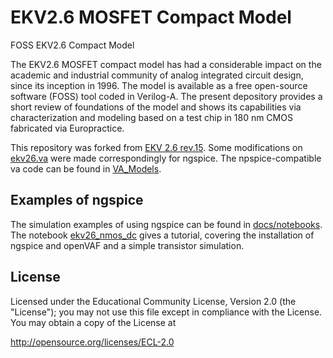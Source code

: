 # EKV2.6 MOSFET Compact Model 
FOSS EKV2.6 Compact Model 

The EKV2.6 MOSFET compact model has had a considerable impact on the academic and industrial community of analog integrated circuit design, since its inception in 1996. The model is available as a free open-source software (FOSS) tool coded in Verilog-A. The present depository provides a short review of foundations of the model and shows its capabilities via characterization and modeling based on a test chip in 180 nm CMOS fabricated via Europractice.

This repository was forked from [EKV 2.6 rev.15](https://github.com/ekv26/model). Some modifications on [ekv26.va](https://github.com/hung-chi/ekv2.6/tree/master/ekv26.va) were made correspondingly for ngspice. The npspice-compatible va code can be found in [VA_Models](https://github.com/dwarning/VA-Models/blob/main/code/ekv/vacode/ekv26.va). 

## Examples of ngspice
The simulation examples of using ngspice can be found in [docs/notebooks](https://github.com/hung-chi/ekv2.6/tree/master/docs/notebooks/). The notebook [ekv26_nmos_dc](https://github.com/hung-chi/ekv2.6/tree/master/docs/notebooks/ekv26_nmos_dc.ipynb) gives a tutorial, covering the installation of ngspice and openVAF and a simple transistor simulation.

## License 

Licensed under the Educational Community License, Version 2.0 (the "License"); you may not use this file except in compliance with the License. You may obtain a copy of the License at

http://opensource.org/licenses/ECL-2.0
